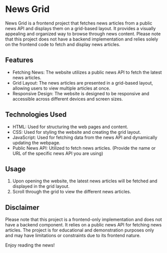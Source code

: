 # News Grid

News Grid is a frontend project that fetches news articles from a public news API and displays them on a grid-based layout. It provides a visually appealing and organized way to browse through news content. Please note that this project does not have a backend implementation and relies solely on the frontend code to fetch and display news articles.

## Features

- Fetching News: The website utilizes a public news API to fetch the latest news articles.
- Grid Layout: The news articles are presented in a grid-based layout, allowing users to view multiple articles at once.
- Responsive Design: The website is designed to be responsive and accessible across different devices and screen sizes.

## Technologies Used

- HTML: Used for structuring the web pages and content.
- CSS: Used for styling the website and creating the grid layout.
- JavaScript: Used for fetching data from the news API and dynamically updating the webpage.
- Public News API: Utilized to fetch news articles. (Provide the name or URL of the specific news API you are using)

## Usage

1. Upon opening the website, the latest news articles will be fetched and displayed in the grid layout.
2. Scroll through the grid to view the different news articles.

## Disclaimer

Please note that this project is a frontend-only implementation and does not have a backend component. It relies on a public news API for fetching news articles. The project is for educational and demonstration purposes only and may have limitations or constraints due to its frontend nature.

Enjoy reading the news!
